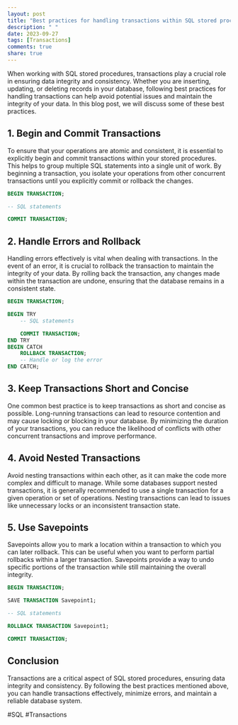 ```yaml
---
layout: post
title: "Best practices for handling transactions within SQL stored procedures"
description: " "
date: 2023-09-27
tags: [Transactions]
comments: true
share: true
---
```


When working with SQL stored procedures, transactions play a crucial role in ensuring data integrity and consistency. Whether you are inserting, updating, or deleting records in your database, following best practices for handling transactions can help avoid potential issues and maintain the integrity of your data. In this blog post, we will discuss some of these best practices.

## 1. Begin and Commit Transactions

To ensure that your operations are atomic and consistent, it is essential to explicitly begin and commit transactions within your stored procedures. This helps to group multiple SQL statements into a single unit of work. By beginning a transaction, you isolate your operations from other concurrent transactions until you explicitly commit or rollback the changes.

```sql
BEGIN TRANSACTION;

-- SQL statements

COMMIT TRANSACTION;
```

## 2. Handle Errors and Rollback

Handling errors effectively is vital when dealing with transactions. In the event of an error, it is crucial to rollback the transaction to maintain the integrity of your data. By rolling back the transaction, any changes made within the transaction are undone, ensuring that the database remains in a consistent state.

```sql
BEGIN TRANSACTION;

BEGIN TRY
    -- SQL statements

    COMMIT TRANSACTION;
END TRY
BEGIN CATCH
    ROLLBACK TRANSACTION;
    -- Handle or log the error
END CATCH;
```

## 3. Keep Transactions Short and Concise

One common best practice is to keep transactions as short and concise as possible. Long-running transactions can lead to resource contention and may cause locking or blocking in your database. By minimizing the duration of your transactions, you can reduce the likelihood of conflicts with other concurrent transactions and improve performance.

## 4. Avoid Nested Transactions

Avoid nesting transactions within each other, as it can make the code more complex and difficult to manage. While some databases support nested transactions, it is generally recommended to use a single transaction for a given operation or set of operations. Nesting transactions can lead to issues like unnecessary locks or an inconsistent transaction state.

## 5. Use Savepoints

Savepoints allow you to mark a location within a transaction to which you can later rollback. This can be useful when you want to perform partial rollbacks within a larger transaction. Savepoints provide a way to undo specific portions of the transaction while still maintaining the overall integrity.

```sql
BEGIN TRANSACTION;

SAVE TRANSACTION Savepoint1;

-- SQL statements

ROLLBACK TRANSACTION Savepoint1;

COMMIT TRANSACTION;
```

## Conclusion

Transactions are a critical aspect of SQL stored procedures, ensuring data integrity and consistency. By following the best practices mentioned above, you can handle transactions effectively, minimize errors, and maintain a reliable database system.

#SQL #Transactions